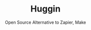 ---
 title: Huggin
 subtitle: Open Source Alternative to Zapier, Make
 description: Create agents that monitor and act on your behalf. Your agents are standing by!
 image: https://cdn.prod.website-files.com/6220c55c69733896bb8a4724/63f5be6946ee3c3bd8b6301f_q5lYeGEQ9mQxwtleMSW-dqnwPiL40Dxg0W-dTqiYqMQ.png
 image-alt: huggin-logo
 license: MIT
 tags: ["automation","tools"]
 type: Automation
 link:  https://github.com/huginn/huginn
 description2: Hugging is a simple yet powerful act that involves wrapping your arms around another person. It's a gesture of affection, comfort, and support that can convey a wide range of emotions. Hugs can be a source of solace during difficult times, a way to celebrate joyous occasions, or simply a friendly greeting. The physical closeness and warmth associated with hugging can have a positive impact on our emotional well-being.
---
